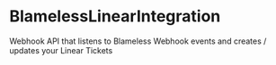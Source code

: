 # BlamelessLinearIntegration
Webhook API that listens to Blameless Webhook events and creates / updates your Linear Tickets
